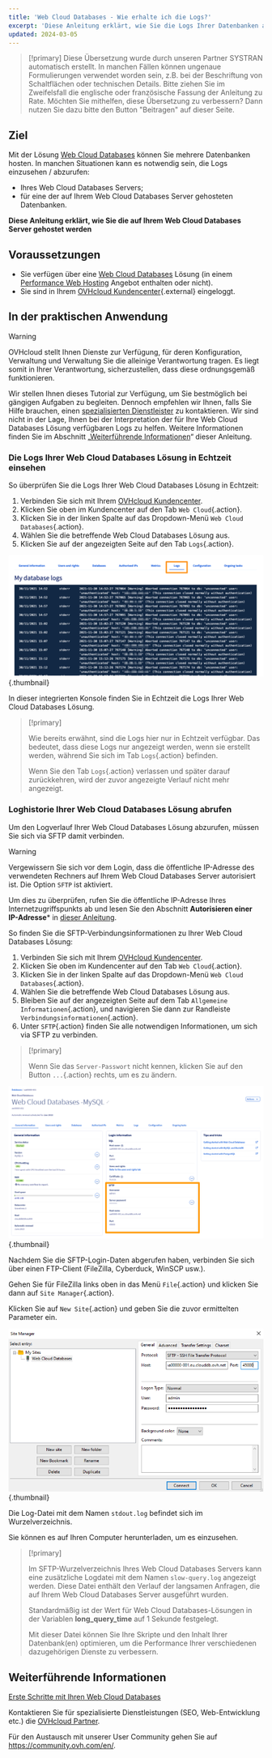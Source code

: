 ```yaml
---
title: 'Web Cloud Databases - Wie erhalte ich die Logs?'
excerpt: 'Diese Anleitung erklärt, wie Sie die Logs Ihrer Datenbanken abrufen, die auf Ihrem Web Cloud Databases Server gehostet werden'
updated: 2024-03-05
---
```


> [!primary]
> Diese Übersetzung wurde durch unseren Partner SYSTRAN automatisch erstellt. In manchen Fällen können ungenaue Formulierungen verwendet worden sein, z.B. bei der Beschriftung von Schaltflächen oder technischen Details. Bitte ziehen Sie im Zweifelsfall die englische oder französische Fassung der Anleitung zu Rate. Möchten Sie mithelfen, diese Übersetzung zu verbessern? Dann nutzen Sie dazu bitte den Button "Beitragen" auf dieser Seite.
>

## Ziel

Mit der Lösung [Web Cloud Databases](https://www.ovhcloud.com/de/web-cloud/databases/) können Sie mehrere Datenbanken hosten. In manchen Situationen kann es notwendig sein, die Logs einzusehen / abzurufen:

- Ihres Web Cloud Databases Servers;
- für eine der auf Ihrem Web Cloud Databases Server gehosteten Datenbanken.

**Diese Anleitung erklärt, wie Sie die auf Ihrem Web Cloud Databases Server gehostet werden**

## Voraussetzungen

- Sie verfügen über eine [Web Cloud Databases](https://www.ovhcloud.com/de/web-cloud/databases/) Lösung (in einem [Performance Web Hosting](https://www.ovhcloud.com/de/web-hosting/) Angebot enthalten oder nicht).
- Sie sind in Ihrem [OVHcloud Kundencenter](https://www.ovh.com/auth/?action=gotomanager&from=https://www.ovh.de/&ovhSubsidiary=de){.external} eingeloggt.

## In der praktischen Anwendung

> [!warning]
>
> OVHcloud stellt Ihnen Dienste zur Verfügung, für deren Konfiguration, Verwaltung und Verwaltung Sie die alleinige Verantwortung tragen. Es liegt somit in Ihrer Verantwortung, sicherzustellen, dass diese ordnungsgemäß funktionieren.
> 
> Wir stellen Ihnen dieses Tutorial zur Verfügung, um Sie bestmöglich bei gängigen Aufgaben zu begleiten. Dennoch empfehlen wir Ihnen, falls Sie Hilfe brauchen, einen [spezialisierten Dienstleister](https://partner.ovhcloud.com/de/directory/) zu kontaktieren. Wir sind nicht in der Lage, Ihnen bei der Interpretation der für Ihre Web Cloud Databases Lösung verfügbaren Logs zu helfen. Weitere Informationen finden Sie im Abschnitt „[Weiterführende Informationen](#go-further)“ dieser Anleitung.
>

### Die Logs Ihrer Web Cloud Databases Lösung in Echtzeit einsehen

So überprüfen Sie die Logs Ihrer Web Cloud Databases Lösung in Echtzeit:

1. Verbinden Sie sich mit Ihrem [OVHcloud Kundencenter](https://www.ovh.com/auth/?action=gotomanager&from=https://www.ovh.de/&ovhSubsidiary=de).
2. Klicken Sie oben im Kundencenter auf den Tab `Web Cloud`{.action}.
3. Klicken Sie in der linken Spalte auf das Dropdown-Menü `Web Cloud Databases`{.action}.
4. Wählen Sie die betreffende Web Cloud Databases Lösung aus.
5. Klicken Sie auf der angezeigten Seite auf den Tab `Logs`{.action}.

![Web Cloud Databases](images/tab-with-logs.png){.thumbnail}

In dieser integrierten Konsole finden Sie in Echtzeit die Logs Ihrer Web Cloud Databases Lösung.

> [!primary]
>
> Wie bereits erwähnt, sind die Logs hier nur in Echtzeit verfügbar. Das bedeutet, dass diese Logs nur angezeigt werden, wenn sie erstellt werden, während Sie sich im Tab `Logs`{.action} befinden. 
>
> Wenn Sie den Tab `Logs`{.action} verlassen und später darauf zurückkehren, wird der zuvor angezeigte Verlauf nicht mehr angezeigt.
>

### Loghistorie Ihrer Web Cloud Databases Lösung abrufen

Um den Logverlauf Ihrer Web Cloud Databases Lösung abzurufen, müssen Sie sich via SFTP damit verbinden.

> [!warning]
>
> Vergewissern Sie sich vor dem Login, dass die öffentliche IP-Adresse des verwendeten Rechners auf Ihrem Web Cloud Databases Server autorisiert ist. Die Option `SFTP` ist aktiviert.
>
> Um dies zu überprüfen, rufen Sie die öffentliche IP-Adresse Ihres Internetzugriffspunkts ab und lesen Sie den Abschnitt **Autorisieren einer IP-Adresse*** in [dieser Anleitung](/pages/web_cloud/web_cloud_databases/starting_with_clouddb).
>

So finden Sie die SFTP-Verbindungsinformationen zu Ihrer Web Cloud Databases Lösung:

1. Verbinden Sie sich mit Ihrem [OVHcloud Kundencenter](https://www.ovh.com/auth/?action=gotomanager&from=https://www.ovh.de/&ovhSubsidiary=de).
2. Klicken Sie oben im Kundencenter auf den Tab `Web Cloud`{.action}.
3. Klicken Sie in der linken Spalte auf das Dropdown-Menü `Web Cloud Databases`{.action}.
4. Wählen Sie die betreffende Web Cloud Databases Lösung aus.
5. Bleiben Sie auf der angezeigten Seite auf dem Tab `Allgemeine Informationen`{.action}, und navigieren Sie dann zur Randleiste `Verbindungsinformationen`{.action}.
6. Unter `SFTP`{.action} finden Sie alle notwendigen Informationen, um sich via SFTP zu verbinden.

> [!primary]
>
> Wenn Sie das `Server-Passwort` nicht kennen, klicken Sie auf den Button `...`{.action} rechts, um es zu ändern.
>

![Web Cloud Databases](images/sftp-login.png){.thumbnail}

Nachdem Sie die SFTP-Login-Daten abgerufen haben, verbinden Sie sich über einen FTP-Client (FileZilla, Cyberduck, WinSCP usw.).

Gehen Sie für FileZilla links oben in das Menü `File`{.action} und klicken Sie dann auf `Site Manager`{.action}.

Klicken Sie auf `New Site`{.action} und geben Sie die zuvor ermittelten Parameter ein.

![Web Cloud Databases](images/site-manager.png){.thumbnail}

Die Log-Datei mit dem Namen `stdout.log` befindet sich im Wurzelverzeichnis.

Sie können es auf Ihren Computer herunterladen, um es einzusehen.

> [!primary]
>
> Im SFTP-Wurzelverzeichnis Ihres Web Cloud Databases Servers kann eine zusätzliche Logdatei mit dem Namen `slow-query.log` angezeigt werden.
> Diese Datei enthält den Verlauf der langsamen Anfragen, die auf Ihrem Web Cloud Databases Server ausgeführt wurden. 
> 
> Standardmäßig ist der Wert für Web Cloud Databases-Lösungen in der Variablen **long_query_time** auf 1 Sekunde festgelegt.
> 
> Mit dieser Datei können Sie Ihre Skripte und den Inhalt Ihrer Datenbank(en) optimieren, um die Performance Ihrer verschiedenen dazugehörigen Dienste zu verbessern.
>

## Weiterführende Informationen <a name="go-further"></a>

[Erste Schritte mit Ihren Web Cloud Databases](/pages/web_cloud/web_cloud_databases/starting_with_clouddb)
 
Kontaktieren Sie für spezialisierte Dienstleistungen (SEO, Web-Entwicklung etc.) die [OVHcloud Partner](https://partner.ovhcloud.com/de/directory/).
 
Für den Austausch mit unserer User Community gehen Sie auf <https://community.ovh.com/en/>.